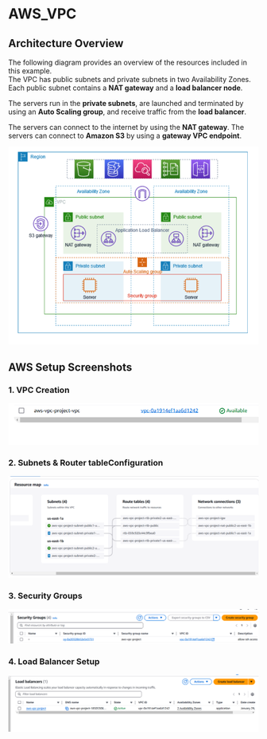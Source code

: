# AWS_VPC
## Architecture Overview

The following diagram provides an overview of the resources included in this example.  
The VPC has public subnets and private subnets in two Availability Zones. Each public subnet contains a **NAT gateway** and a **load balancer node**.  

The servers run in the **private subnets**, are launched and terminated by using an **Auto Scaling group**, and receive traffic from the **load balancer**.  

The servers can connect to the internet by using the **NAT gateway**. The servers can connect to **Amazon S3** by using a **gateway VPC endpoint**.

![Architecture Diagram](assets/Architecture.png)

## AWS Setup Screenshots

### 1. VPC Creation
![VPC Creation](assets/VPC.png)

### 2. Subnets & Router tableConfiguration
![Subnets & Router](assets/Subnets_and_Router_Table.png)

### 3. Security Groups
![Security Groups](assets/Security_Group.png)

### 4. Load Balancer Setup
![Load Balancer](assets/Load_Balancer.png)

